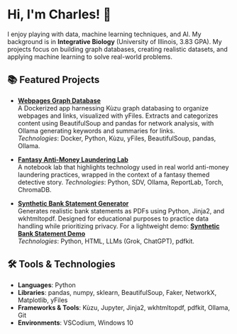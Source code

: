 # Hi, I'm Charles! 👋

I enjoy playing with data, machine learning techniques, and AI. My background is in **Integrative Biology** (University of Illinois, 3.83 GPA). My projects focus on building graph databases, creating realistic datasets, and applying machine learning to solve real-world problems. 

## 📚 Featured Projects
- **[Webpages Graph Database](https://github.com/ch4444rlie/WebpagesGraphDatabase)**  
  A Dockerized app harnessing Kùzu graph databasing to organize webpages and links, visualized with yFiles. Extracts and categorizes content using BeautifulSoup and pandas for network analysis, with Ollama generating keywords and summaries for links.
<br>*Technologies*: Docker, Python, Kùzu, yFiles, BeautifulSoup, pandas, Ollama.

- **[Fantasy Anti-Money Laundering Lab](https://github.com/ch4444rlie/Fantasy_synthetic_lab)**  
  A notebook lab that highlights technology used in real world anti-money laundering practices, wrapped in the context of a fantasy themed detective story.
  *Technologies*: Python, SDV, Ollama, ReportLab, Torch, ChromaDB.
  
- **[Synthetic Bank Statement Generator](https://github.com/ch4444rlie/SyntheticBank)**  
  Generates realistic bank statements as PDFs using Python, Jinja2, and wkhtmltopdf. Designed for educational purposes to practice data handling while prioritizing privacy.
  For a lightweight demo: [**Synthetic Bank Statement Demo**](https://synthetic-newoooooaooooaoooa.streamlit.app/)  
  *Technologies*: Python, HTML, LLMs (Grok, ChatGPT), pdfkit.


## 🛠️ Tools & Technologies
- **Languages**: Python
- **Libraries**: pandas, numpy, sklearn, BeautifulSoup, Faker, NetworkX, Matplotlib, yFiles
- **Frameworks & Tools**: Kùzu, Jupyter, Jinja2, wkhtmltopdf, pdfkit, Ollama, Git
- **Environments**: VSCodium, Windows 10

